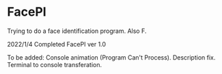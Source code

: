 # FacePI
Trying to do a face identification program. Also F.

2022/1/4 Completed FacePI ver 1.0

To be added:
    Console animation (Program Can't Process).
    Description fix.
    Terminal to console transferation.